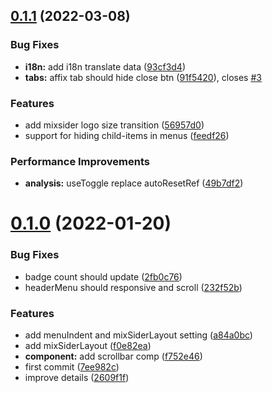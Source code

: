 ## [0.1.1](https://github.com/zmtlwzy/zmtlwzy-admin/compare/0.1.0...0.1.1) (2022-03-08)

### Bug Fixes

- **i18n:** add i18n translate data ([93cf3d4](https://github.com/zmtlwzy/zmtlwzy-admin/commit/93cf3d45b95672db3daa4b078f8d768454f17d56))
- **tabs:** affix tab should hide close btn ([91f5420](https://github.com/zmtlwzy/zmtlwzy-admin/commit/91f5420dc05a54b39f77ee3f777e0b256016dd8f)), closes [#3](https://github.com/zmtlwzy/zmtlwzy-admin/issues/3)

### Features

- add mixsider logo size transition ([56957d0](https://github.com/zmtlwzy/zmtlwzy-admin/commit/56957d09795ab964d99b18194262d417a2647d9f))
- support for hiding child-items in menus ([feedf26](https://github.com/zmtlwzy/zmtlwzy-admin/commit/feedf2662e53c5e75ad24a2527043d2bbcb5ec11))

### Performance Improvements

- **analysis:** useToggle replace autoResetRef ([49b7df2](https://github.com/zmtlwzy/zmtlwzy-admin/commit/49b7df2e9968d6787bb72784dc4f8066a7da0118))

# [0.1.0](https://github.com/zmtlwzy/zmtlwzy-admin/compare/7ee982c24f6ae70ebc9b1867d6f2e69568ca26d0...0.1.0) (2022-01-20)

### Bug Fixes

- badge count should update ([2fb0c76](https://github.com/zmtlwzy/zmtlwzy-admin/commit/2fb0c7602deb39f8388fddcfa6a98d6280536000))
- headerMenu should responsive and scroll ([232f52b](https://github.com/zmtlwzy/zmtlwzy-admin/commit/232f52bdd735a0424b8a2e9e7291429687287a92))

### Features

- add menuIndent and mixSiderLayout setting ([a84a0bc](https://github.com/zmtlwzy/zmtlwzy-admin/commit/a84a0bc8d382b1b8bc49b268c3e8e944f3581610))
- add mixSiderLayout ([f0e82ea](https://github.com/zmtlwzy/zmtlwzy-admin/commit/f0e82ea1f9e14bdc1244c44dd0d12dacc7532196))
- **component:** add scrollbar comp ([f752e46](https://github.com/zmtlwzy/zmtlwzy-admin/commit/f752e46e63c84ead0a02f5408684c34c6f83a1c8))
- first commit ([7ee982c](https://github.com/zmtlwzy/zmtlwzy-admin/commit/7ee982c24f6ae70ebc9b1867d6f2e69568ca26d0))
- improve details ([2609f1f](https://github.com/zmtlwzy/zmtlwzy-admin/commit/2609f1fd99683abc5f4ce7e8802538939cfca541))
